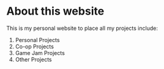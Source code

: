 # About this website

This is my personal website to place all my projects include:
1. Personal Projects
2. Co-op Projects
3. Game Jam Projects
4. Other Projects